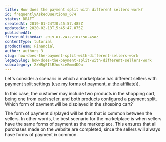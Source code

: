 ```yaml
---
title: How does the payment split with different sellers work?
id: frequentlyAskedQuestions_674
status: DRAFT
createdAt: 2019-01-24T20:45:57.485Z
updatedAt: 2020-02-13T15:45:47.075Z
publishedAt: 
firstPublishedAt: 2019-01-24T22:07:50.458Z
contentType: tutorial
productTeam: Financial
author: authors_3
slug: how-does-the-payment-split-with-different-sellers-work
legacySlug: how-does-the-payment-split-with-different-sellers-work
subcategory: 2xWRgEIlR2ookieEmm4KQu
---
```


Let's consider a scenario in which a marketplace has different sellers with payment split settings ([use my forms of payment, at the affiliate)](/en/tutorial/configuring-affiliates)).

In this case, the customer may include two products in the shopping cart, being one from each seller, and both products configured a payment split. Which form of payment will be displayed in the shopping cart?

The form of payment displayed will be that that is common between the sellers. In other words, the best scenario for the marketplace is when sellers have the same forms of payment as the marketplace. This ensures that all purchases made on the website are completed, since the sellers will always have forms of payment in common.
